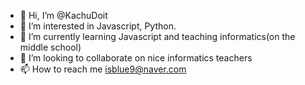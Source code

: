 - 👋 Hi, I’m @KachuDoit
- 👀 I’m interested in Javascript, Python.
- 🌱 I’m currently learning Javascript and teaching informatics(on the middle school)
- 💞️ I’m looking to collaborate on nice informatics teachers
- 📫 How to reach me isblue9@naver.com

<!---
KachuDoit/KachuDoit is a ✨ special ✨ repository because its `README.md` (this file) appears on your GitHub profile.
You can click the Preview link to take a look at your changes.
--->
